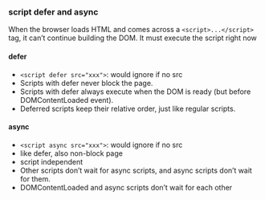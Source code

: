 ### script defer and async
When the browser loads HTML and comes across a `<script>...</script>` tag, it can’t continue building the DOM. It must execute the script right now
#### defer
- `<script defer src="xxx">`: would ignore if no src
- Scripts with defer never block the page.
- Scripts with defer always execute when the DOM is ready (but before DOMContentLoaded event).
- Deferred scripts keep their relative order, just like regular scripts.

#### async
- `<script async src="xxx">`: would ignore if no src
- like defer, also non-block page
- script independent
- Other scripts don’t wait for async scripts, and async scripts don’t wait for them.
- DOMContentLoaded and async scripts don’t wait for each other